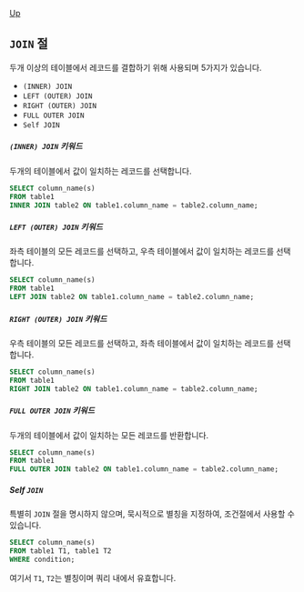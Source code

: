 [Up](./index.md)

## `JOIN` 절

두개 이상의 테이블에서 레코드를 결합하기 위해 사용되며 5가지가 있습니다.

- `(INNER) JOIN`
- `LEFT (OUTER) JOIN`
- `RIGHT (OUTER) JOIN`
- `FULL OUTER JOIN`
- `Self JOIN`

##### `(INNER) JOIN` 키워드

두개의 테이블에서 값이 일치하는 레코드를 선택합니다.

```sql
SELECT column_name(s)
FROM table1
INNER JOIN table2 ON table1.column_name = table2.column_name;
```

##### `LEFT (OUTER) JOIN` 키워드

좌측 테이블의 모든 레코드를 선택하고, 우측 테이블에서 값이 일치하는 레코드를 선택합니다.

```sql
SELECT column_name(s)
FROM table1
LEFT JOIN table2 ON table1.column_name = table2.column_name;
```

##### `RIGHT (OUTER) JOIN` 키워드

우측 테이블의 모든 레코드를 선택하고, 좌측 테이블에서 값이 일치하는 레코드를 선택합니다.

```sql
SELECT column_name(s)
FROM table1
RIGHT JOIN table2 ON table1.column_name = table2.column_name;
```

##### `FULL OUTER JOIN` 키워드

두개의 테이블에서 값이 일치하는 모든 레코드를 반환합니다.

```sql
SELECT column_name(s)
FROM table1
FULL OUTER JOIN table2 ON table1.column_name = table2.column_name; 
```

##### Self `JOIN`

특별히 `JOIN` 절을 명시하지 않으며, 묵시적으로 별칭을 지정하여, 조건절에서 사용할 수 있습니다.

```sql
SELECT column_name(s)
FROM table1 T1, table1 T2
WHERE condition;
```

여기서 `T1`, `T2`는 별칭이며 쿼리 내에서 유효합니다.


